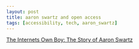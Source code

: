 ```yaml
---
layout: post
title: aaron swartz and open access
tags: [accessibility, tech, aaron_swartz]
---
```

[The Internets Own Boy: The Story of Aaron Swartz](https://www.youtube.com/watch?v=vXr-2hwTk58)
